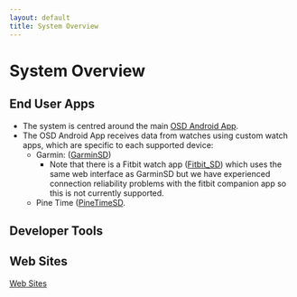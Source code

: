 ```yaml
---
layout: default
title: System Overview
---
```


# System Overview

## End User Apps
  - The system is centred around the main [OSD Android App](./osd_android_app.html).
  - The OSD Android App receives data from watches using custom watch apps, which are specific to each supported device:
     - Garmin: ([GarminSD](./garmin_watch_app)) 
       - Note that there is a Fitbit watch app ([Fitbit_SD](./fitbit_watch_app.md)) which uses the same web interface as GarminSD but we have experienced connection reliability problems with the fitbit companion app so this is not currently supported.
     - Pine Time ([PineTimeSD](./pinetime_watch_app.md).   


## Developer Tools

## Web Sites
[Web Sites](./website.html)